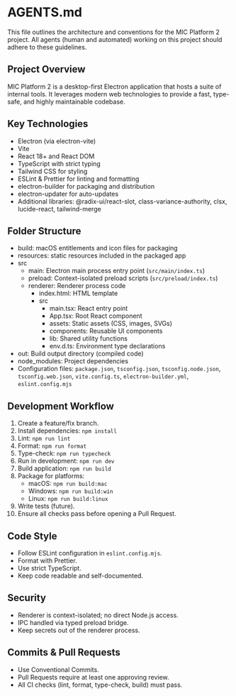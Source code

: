  # AGENTS.md

 This file outlines the architecture and conventions for the MIC Platform 2 project. All agents (human and automated) working on this project should adhere to these guidelines.

 ## Project Overview

 MIC Platform 2 is a desktop-first Electron application that hosts a suite of internal tools. It leverages modern web technologies to provide a fast, type-safe, and highly maintainable codebase.

 ## Key Technologies

 - Electron (via electron-vite)
 - Vite
 - React 18+ and React DOM
 - TypeScript with strict typing
 - Tailwind CSS for styling
 - ESLint & Prettier for linting and formatting
 - electron-builder for packaging and distribution
 - electron-updater for auto-updates
 - Additional libraries: @radix-ui/react-slot, class-variance-authority, clsx, lucide-react, tailwind-merge

 ## Folder Structure

 - build: macOS entitlements and icon files for packaging
 - resources: static resources included in the packaged app
 - src
   - main: Electron main process entry point (`src/main/index.ts`)
   - preload: Context-isolated preload scripts (`src/preload/index.ts`)
   - renderer: Renderer process code
     - index.html: HTML template
     - src
       - main.tsx: React entry point
       - App.tsx: Root React component
       - assets: Static assets (CSS, images, SVGs)
       - components: Reusable UI components
       - lib: Shared utility functions
       - env.d.ts: Environment type declarations
 - out: Build output directory (compiled code)
 - node_modules: Project dependencies
 - Configuration files: `package.json`, `tsconfig.json`, `tsconfig.node.json`, `tsconfig.web.json`, `vite.config.ts`, `electron-builder.yml`, `eslint.config.mjs`

 ## Development Workflow

 1. Create a feature/fix branch.
 2. Install dependencies: `npm install`
 3. Lint: `npm run lint`
 4. Format: `npm run format`
 5. Type-check: `npm run typecheck`
 6. Run in development: `npm run dev`
 7. Build application: `npm run build`
 8. Package for platforms:
    - macOS: `npm run build:mac`
    - Windows: `npm run build:win`
    - Linux: `npm run build:linux`
 9. Write tests (future).
 10. Ensure all checks pass before opening a Pull Request.

 ## Code Style

 - Follow ESLint configuration in `eslint.config.mjs`.
 - Format with Prettier.
 - Use strict TypeScript.
 - Keep code readable and self-documented.

 ## Security

 - Renderer is context-isolated; no direct Node.js access.
 - IPC handled via typed preload bridge.
 - Keep secrets out of the renderer process.

 ## Commits & Pull Requests

 - Use Conventional Commits.
 - Pull Requests require at least one approving review.
 - All CI checks (lint, format, type-check, build) must pass.